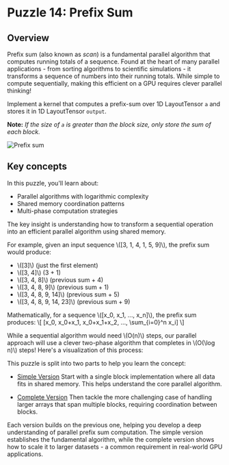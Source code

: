 # Puzzle 14: Prefix Sum

## Overview

Prefix sum (also known as _scan_) is a fundamental parallel algorithm that computes running totals of a sequence. Found at the heart of many parallel applications - from sorting algorithms to scientific simulations - it transforms a sequence of numbers into their running totals. While simple to compute sequentially, making this efficient on a GPU requires clever parallel thinking!

Implement a kernel that computes a prefix-sum over 1D LayoutTensor `a` and stores it in 1D LayoutTensor `output`.

**Note:** _If the size of `a` is greater than the block size, only store the sum of each block._

![Prefix sum](./media/videos/720p30/puzzle_14_viz.gif)

## Key concepts

In this puzzle, you'll learn about:

- Parallel algorithms with logarithmic complexity
- Shared memory coordination patterns
- Multi-phase computation strategies

The key insight is understanding how to transform a sequential operation into an efficient parallel algorithm using shared memory.

For example, given an input sequence \\([3, 1, 4, 1, 5, 9]\\), the prefix sum would produce:

- \\([3]\\) (just the first element)
- \\([3, 4]\\) (3 + 1)
- \\([3, 4, 8]\\) (previous sum + 4)
- \\([3, 4, 8, 9]\\) (previous sum + 1)
- \\([3, 4, 8, 9, 14]\\) (previous sum + 5)
- \\([3, 4, 8, 9, 14, 23]\\) (previous sum + 9)

Mathematically, for a sequence \\([x_0, x_1, ..., x_n]\\), the prefix sum produces:
\\[ [x_0, x_0+x_1, x_0+x_1+x_2, ..., \sum_{i=0}^n x_i] \\]

While a sequential algorithm would need \\(O(n)\\) steps, our parallel approach will use a clever two-phase algorithm that completes in \\(O(\log n)\\) steps! Here's a visualization of this process:

This puzzle is split into two parts to help you learn the concept:

- [Simple Version](./simple.md)
  Start with a single block implementation where all data fits in shared memory. This helps understand the core parallel algorithm.

- [Complete Version](./complete.md)
  Then tackle the more challenging case of handling larger arrays that span multiple blocks, requiring coordination between blocks.

Each version builds on the previous one, helping you develop a deep understanding of parallel prefix sum computation. The simple version establishes the fundamental algorithm, while the complete version shows how to scale it to larger datasets - a common requirement in real-world GPU applications.
